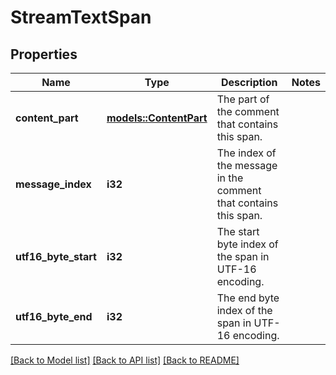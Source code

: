 # StreamTextSpan

## Properties

Name | Type | Description | Notes
------------ | ------------- | ------------- | -------------
**content_part** | [**models::ContentPart**](ContentPart.md) | The part of the comment that contains this span. | 
**message_index** | **i32** | The index of the message in the comment that contains this span. | 
**utf16_byte_start** | **i32** | The start byte index of the span in UTF-16 encoding. | 
**utf16_byte_end** | **i32** | The end byte index of the span in UTF-16 encoding. | 

[[Back to Model list]](../README.md#documentation-for-models) [[Back to API list]](../README.md#documentation-for-api-endpoints) [[Back to README]](../README.md)


